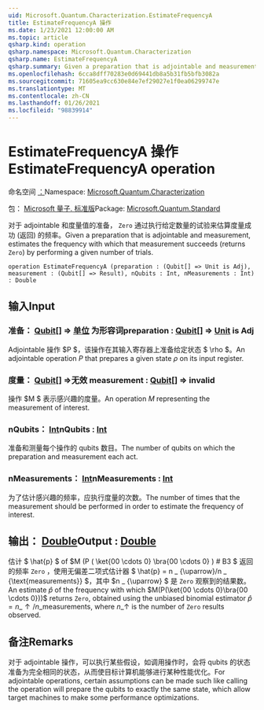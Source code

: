 ```yaml
---
uid: Microsoft.Quantum.Characterization.EstimateFrequencyA
title: EstimateFrequencyA 操作
ms.date: 1/23/2021 12:00:00 AM
ms.topic: article
qsharp.kind: operation
qsharp.namespace: Microsoft.Quantum.Characterization
qsharp.name: EstimateFrequencyA
qsharp.summary: Given a preparation that is adjointable and measurement, estimates the frequency with which that measurement succeeds (returns `Zero`) by performing a given number of trials.
ms.openlocfilehash: 6cca8dff70283e0d69441db8a5b31fb5bfb3082a
ms.sourcegitcommit: 71605ea9cc630e84e7ef29027e1f0ea06299747e
ms.translationtype: MT
ms.contentlocale: zh-CN
ms.lasthandoff: 01/26/2021
ms.locfileid: "98839914"
---
```

# <a name="estimatefrequencya-operation"></a><span data-ttu-id="d9bb3-102">EstimateFrequencyA 操作</span><span class="sxs-lookup"><span data-stu-id="d9bb3-102">EstimateFrequencyA operation</span></span>

<span data-ttu-id="d9bb3-103">命名空间 [：](xref:Microsoft.Quantum.Characterization)</span><span class="sxs-lookup"><span data-stu-id="d9bb3-103">Namespace: [Microsoft.Quantum.Characterization](xref:Microsoft.Quantum.Characterization)</span></span>

<span data-ttu-id="d9bb3-104">包： [Microsoft 量子. 标准版](https://nuget.org/packages/Microsoft.Quantum.Standard)</span><span class="sxs-lookup"><span data-stu-id="d9bb3-104">Package: [Microsoft.Quantum.Standard](https://nuget.org/packages/Microsoft.Quantum.Standard)</span></span>


<span data-ttu-id="d9bb3-105">对于 adjointable 和度量值的准备， `Zero` 通过执行给定数量的试验来估算度量成功 (返回) 的频率。</span><span class="sxs-lookup"><span data-stu-id="d9bb3-105">Given a preparation that is adjointable and measurement, estimates the frequency with which that measurement succeeds (returns `Zero`) by performing a given number of trials.</span></span>

```qsharp
operation EstimateFrequencyA (preparation : (Qubit[] => Unit is Adj), measurement : (Qubit[] => Result), nQubits : Int, nMeasurements : Int) : Double
```


## <a name="input"></a><span data-ttu-id="d9bb3-106">输入</span><span class="sxs-lookup"><span data-stu-id="d9bb3-106">Input</span></span>

### <a name="preparation--qubit--unit--is-adj"></a><span data-ttu-id="d9bb3-107">准备： [Qubit](xref:microsoft.quantum.lang-ref.qubit)[] => [单位](xref:microsoft.quantum.lang-ref.unit)  为形容词</span><span class="sxs-lookup"><span data-stu-id="d9bb3-107">preparation : [Qubit](xref:microsoft.quantum.lang-ref.qubit)[] => [Unit](xref:microsoft.quantum.lang-ref.unit)  is Adj</span></span>

<span data-ttu-id="d9bb3-108">Adjointable 操作 $P $，该操作在其输入寄存器上准备给定状态 $ \rho $。</span><span class="sxs-lookup"><span data-stu-id="d9bb3-108">An adjointable operation $P$ that prepares a given state $\rho$ on its input register.</span></span>


### <a name="measurement--qubit--__invalidresult__"></a><span data-ttu-id="d9bb3-109">度量： [Qubit](xref:microsoft.quantum.lang-ref.qubit)[] =>__无效 <Result>__</span><span class="sxs-lookup"><span data-stu-id="d9bb3-109">measurement : [Qubit](xref:microsoft.quantum.lang-ref.qubit)[] => __invalid<Result>__</span></span> 

<span data-ttu-id="d9bb3-110">操作 $M $ 表示感兴趣的度量。</span><span class="sxs-lookup"><span data-stu-id="d9bb3-110">An operation $M$ representing the measurement of interest.</span></span>


### <a name="nqubits--int"></a><span data-ttu-id="d9bb3-111">nQubits： [Int](xref:microsoft.quantum.lang-ref.int)</span><span class="sxs-lookup"><span data-stu-id="d9bb3-111">nQubits : [Int](xref:microsoft.quantum.lang-ref.int)</span></span>

<span data-ttu-id="d9bb3-112">准备和测量每个操作的 qubits 数目。</span><span class="sxs-lookup"><span data-stu-id="d9bb3-112">The number of qubits on which the preparation and measurement each act.</span></span>


### <a name="nmeasurements--int"></a><span data-ttu-id="d9bb3-113">nMeasurements： [Int](xref:microsoft.quantum.lang-ref.int)</span><span class="sxs-lookup"><span data-stu-id="d9bb3-113">nMeasurements : [Int](xref:microsoft.quantum.lang-ref.int)</span></span>

<span data-ttu-id="d9bb3-114">为了估计感兴趣的频率，应执行度量的次数。</span><span class="sxs-lookup"><span data-stu-id="d9bb3-114">The number of times that the measurement should be performed in order to estimate the frequency of interest.</span></span>



## <a name="output--double"></a><span data-ttu-id="d9bb3-115">输出： [Double](xref:microsoft.quantum.lang-ref.double)</span><span class="sxs-lookup"><span data-stu-id="d9bb3-115">Output : [Double](xref:microsoft.quantum.lang-ref.double)</span></span>

<span data-ttu-id="d9bb3-116">估计 $ \hat{p} $ of $M (P ( \ket{00 \cdots 0} \bra{00 \cdots 0} ) # B3 $ 返回的频率 `Zero` ，使用无偏差二项式估计器 $ \hat{p} = n \_ {\uparrow}/n \_ {\text{measurements}} $，其中 $n \_ {\uparrow} $ 是 `Zero` 观察到的结果数。</span><span class="sxs-lookup"><span data-stu-id="d9bb3-116">An estimate $\hat{p}$ of the frequency with which $M(P(\ket{00 \cdots 0}\bra{00 \cdots 0}))$ returns `Zero`, obtained using the unbiased binomial estimator $\hat{p} = n\_{\uparrow} / n\_{\text{measurements}}$, where $n\_{\uparrow}$ is the number of `Zero` results observed.</span></span>

## <a name="remarks"></a><span data-ttu-id="d9bb3-117">备注</span><span class="sxs-lookup"><span data-stu-id="d9bb3-117">Remarks</span></span>

<span data-ttu-id="d9bb3-118">对于 adjointable 操作，可以执行某些假设，如调用操作时，会将 qubits 的状态准备为完全相同的状态，从而使目标计算机能够进行某种性能优化。</span><span class="sxs-lookup"><span data-stu-id="d9bb3-118">For adjointable operations, certain assumptions can be made such like calling the operation will prepare the qubits to exactly the same state, which allow target machines to make some performance optimizations.</span></span>
